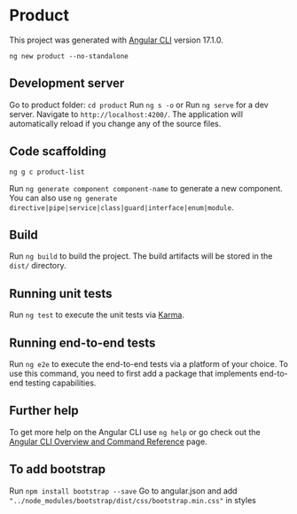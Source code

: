 # Product

This project was generated with [Angular CLI](https://github.com/angular/angular-cli) version 17.1.0.

`ng new product --no-standalone`

## Development server
Go to product folder: `cd product`
Run `ng s -o`
or
Run `ng serve` for a dev server. Navigate to `http://localhost:4200/`. The application will automatically reload if you change any of the source files.

## Code scaffolding
`ng g c product-list`

Run `ng generate component component-name` to generate a new component. You can also use `ng generate directive|pipe|service|class|guard|interface|enum|module`.

## Build

Run `ng build` to build the project. The build artifacts will be stored in the `dist/` directory.

## Running unit tests

Run `ng test` to execute the unit tests via [Karma](https://karma-runner.github.io).

## Running end-to-end tests

Run `ng e2e` to execute the end-to-end tests via a platform of your choice. To use this command, you need to first add a package that implements end-to-end testing capabilities.

## Further help

To get more help on the Angular CLI use `ng help` or go check out the [Angular CLI Overview and Command Reference](https://angular.io/cli) page.

## To add bootstrap
Run `npm install bootstrap --save`
Go to angular.json and add `"../node_modules/bootstrap/dist/css/bootstrap.min.css"` in styles
